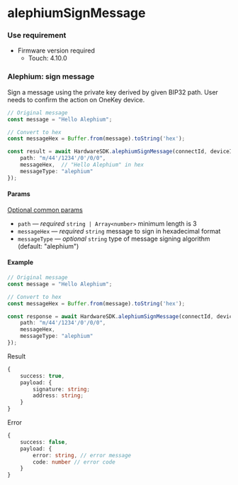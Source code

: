 # alephiumSignMessage

### Use requirement

* Firmware version required
  * Touch: 4.10.0

### Alephium: sign message

Sign a message using the private key derived by given BIP32 path. User needs to confirm the action on OneKey device.

```typescript
// Original message
const message = "Hello Alephium";

// Convert to hex
const messageHex = Buffer.from(message).toString('hex');

const result = await HardwareSDK.alephiumSignMessage(connectId, deviceId, {
    path: "m/44'/1234'/0'/0/0",
    messageHex,  // "Hello Alephium" in hex
    messageType: "alephium"
});
```

#### Params

[Optional common params](../../../hardware-sdk/api-reference/common-params.md)

* `path` — _required_ `string | Array<number>` minimum length is 3
* `messageHex` — _required_ `string` message to sign in hexadecimal format
* `messageType` — _optional_ `string` type of message signing algorithm (default: "alephium")

#### Example

```typescript
// Original message
const message = "Hello Alephium";

// Convert to hex
const messageHex = Buffer.from(message).toString('hex');

const response = await HardwareSDK.alephiumSignMessage(connectId, deviceId, {
    path: "m/44'/1234'/0'/0/0",
    messageHex,
    messageType: "alephium"
});
```

Result

```typescript
{
    success: true,
    payload: {
        signature: string;
        address: string;
    }
}
```

Error

```typescript
{
    success: false,
    payload: {
        error: string, // error message
        code: number // error code
    }
}
```
